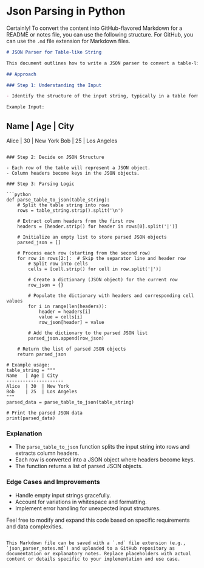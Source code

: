 # Json Parsing in Python
Certainly! To convert the content into GitHub-flavored Markdown for a README or notes file, you can use the following structure. For GitHub, you can use the `.md` file extension for Markdown files.

```markdown
# JSON Parser for Table-like String

This document outlines how to write a JSON parser to convert a table-like string into valid JSON format. JSON (JavaScript Object Notation) is a structured data format widely used for data interchange.

## Approach

### Step 1: Understanding the Input

- Identify the structure of the input string, typically in a table format.

Example Input:
```
Name   | Age | City
---------------------
Alice  | 30  | New York
Bob    | 25  | Los Angeles
```

### Step 2: Decide on JSON Structure

- Each row of the table will represent a JSON object.
- Column headers become keys in the JSON objects.

### Step 3: Parsing Logic

```python
def parse_table_to_json(table_string):
    # Split the table string into rows
    rows = table_string.strip().split('\n')
    
    # Extract column headers from the first row
    headers = [header.strip() for header in rows[0].split('|')]
    
    # Initialize an empty list to store parsed JSON objects
    parsed_json = []
    
    # Process each row (starting from the second row)
    for row in rows[2:]:  # Skip the separator line and header row
        # Split row into cells
        cells = [cell.strip() for cell in row.split('|')]
        
        # Create a dictionary (JSON object) for the current row
        row_json = {}
        
        # Populate the dictionary with headers and corresponding cell values
        for i in range(len(headers)):
            header = headers[i]
            value = cells[i]
            row_json[header] = value
        
        # Add the dictionary to the parsed JSON list
        parsed_json.append(row_json)
    
    # Return the list of parsed JSON objects
    return parsed_json

# Example usage:
table_string = """
Name   | Age | City
---------------------
Alice  | 30  | New York
Bob    | 25  | Los Angeles
"""
parsed_data = parse_table_to_json(table_string)

# Print the parsed JSON data
print(parsed_data)
```

### Explanation

- The `parse_table_to_json` function splits the input string into rows and extracts column headers.
- Each row is converted into a JSON object where headers become keys.
- The function returns a list of parsed JSON objects.

### Edge Cases and Improvements

- Handle empty input strings gracefully.
- Account for variations in whitespace and formatting.
- Implement error handling for unexpected input structures.

Feel free to modify and expand this code based on specific requirements and data complexities.
```

This Markdown file can be saved with a `.md` file extension (e.g., `json_parser_notes.md`) and uploaded to a GitHub repository as documentation or explanatory notes. Replace placeholders with actual content or details specific to your implementation and use case.

